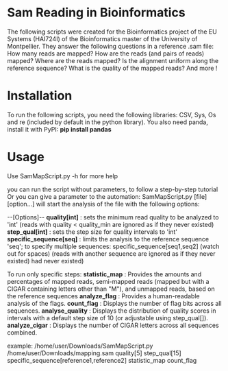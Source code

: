 # Sam Reading in Bioinformatics
The following scripts were created for the Bioinformatics project of the EU Systems (HAI724I) of the Bioinformatics master of the University of Montpellier.
They answer the following questions in a reference .sam file:
How many reads are mapped?
How are the reads (and pairs of reads) mapped?
Where are the reads mapped? Is the alignment uniform along the reference sequence?
What is the quality of the mapped reads?
And more !

# Installation
To run the following scripts, you need the following libraries: CSV, Sys, Os and re (included by default in the python library).
You also need panda, install it with PyPI: **pip install pandas**

# Usage

Use SamMapScript.py -h for more help

you can run the script without parameters, to follow a step-by-step tutorial
Or you can give a parameter to the automation:
SamMapScript.py [file] [option...] will start the analysis of the file with the following options:

--[Options]--
    **quality[int]** : sets the minimum read quality to be analyzed to 'int' (reads with quality < quality_min are ignored as if they never existed)
    **step_qual[int]** : sets the step size for quality intervals to 'int'
    **specific_sequence[seq]** : limits the analysis to the reference sequence 'seq'; to specify multiple sequences: specific_sequence[seq1,seq2] (watch out for spaces) (reads with another sequence are ignored as if they never existed) had never existed)

To run only specific steps:
    **statistic_map** : Provides the amounts and percentages of mapped reads, semi-mapped reads (mapped but with a CIGAR containing letters other than "M"), and unmapped reads, based on the reference sequences
    **analyze_flag** : Provides a human-readable analysis of the flags.
    **count_flag** : Displays the number of flag bits across all sequences.
    **analyse_quality** : Displays the distribution of quality scores in intervals with a default step size of 10 (or adjustable using step_qual[]).
    **analyze_cigar** : Displays the number of CIGAR letters across all sequences combined.

example: /home/user/Downloads/SamMapScript.py /home/user/Downloads/mapping.sam quality[5] step_qual[15] specific_sequence[reference1,reference2] statistic_map count_flag